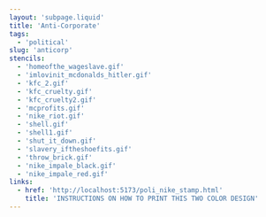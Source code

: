 ```yaml
---
layout: 'subpage.liquid'
title: 'Anti-Corporate'
tags:
  - 'political'
slug: 'anticorp'
stencils:
  - 'homeofthe_wageslave.gif'
  - 'imlovinit_mcdonalds_hitler.gif'
  - 'kfc_2.gif'
  - 'kfc_cruelty.gif'
  - 'kfc_cruelty2.gif'
  - 'mcprofits.gif'
  - 'nike_riot.gif'
  - 'shell.gif'
  - 'shell1.gif'
  - 'shut_it_down.gif'
  - 'slavery_iftheshoefits.gif'
  - 'throw_brick.gif'
  - 'nike_impale_black.gif'
  - 'nike_impale_red.gif'
links:
  - href: 'http://localhost:5173/poli_nike_stamp.html'
    title: 'INSTRUCTIONS ON HOW TO PRINT THIS TWO COLOR DESIGN'
---
```


